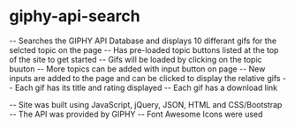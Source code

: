 # giphy-api-search

-- Searches the GIPHY API Database and displays 10 differant gifs for the selcted topic on the page
-- Has pre-loaded topic buttons listed at the top of the site to get started
-- Gifs will be loaded by clicking on the topic buuton
-- More topics can be added with input button on page
-- New inputs are added to the page and can be clicked to display the relative gifs
-- Each gif has its title and rating displayed
-- Each gif has a download link


-- Site was built using JavaScript, jQuery, JSON, HTML and CSS/Bootstrap
-- The API was provided by GIPHY
-- Font Awesome Icons were used